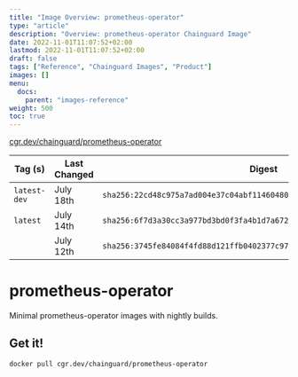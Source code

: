 ```yaml
---
title: "Image Overview: prometheus-operator"
type: "article"
description: "Overview: prometheus-operator Chainguard Image"
date: 2022-11-01T11:07:52+02:00
lastmod: 2022-11-01T11:07:52+02:00
draft: false
tags: ["Reference", "Chainguard Images", "Product"]
images: []
menu:
  docs:
    parent: "images-reference"
weight: 500
toc: true
---
```


[cgr.dev/chainguard/prometheus-operator](https://github.com/chainguard-images/images/tree/main/images/prometheus-operator)

| Tag (s)       | Last Changed | Digest                                                                    |
|---------------|--------------|---------------------------------------------------------------------------|
|  `latest-dev` | July 18th    | `sha256:22cd48c975a7ad004e37c04abf11460480cc7a0917cf384338f1e8723d1efbc0` |
|  `latest`     | July 14th    | `sha256:6f7d3a30cc3a977bd3bd0f3fa4b1d7a672550ce1e16cc0ec3bd0ef3080e7f71b` |
|               | July 12th    | `sha256:3745fe84084f4fd88d121ffb0402377c97343f87e631be61397025a354b0c06e` |

# prometheus-operator

Minimal prometheus-operator images with nightly builds.

## Get it!

```shell
docker pull cgr.dev/chainguard/prometheus-operator
```
